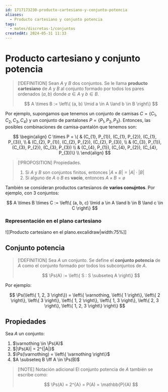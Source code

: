 ```yaml
---
id: 1717173230-producto-cartesiano-y-conjunto-potencia
aliases:
  - Producto cartesiano y conjunto potencia
tags:
  - mates/discretas-1/conjuntos
createdAt: 2024-05-31 11:33
---
```


# Producto cartesiano y conjunto potencia

> [!DEFINITION]
> Sean $A$ y $B$ dos conjuntos. Se le llama **producto cartesiano** de $A$ y $B$ al conjunto formado por todos los pares ordenados $(a, b)$ donde $a \in A$ y $b \in B$.
> 
> $$
> A \times B := \left\{ (a, b) \lmid a \in A \land b \in B \right\}
> $$

Por ejemplo, supongamos que tenemos un conjunto de camisas $C = \left\{ C_{1}, C_{2}, C_{3}, C_{4} \right\}$ y un conjunto de pantalones $P = \left\{ P_{1}, P_{2}, P_{3} \right\}$. Entonces, las posibles combinaciones de camisa-pantalón que tenemos son:

$$
\begin{align}
C \times P = \{ & (C_{1}, P_{1}), (C_{1}, P_{2}), (C_{1}, P_{3}), \\
& (C_{2}, P_{1}), (C_{2}, P_{2}), (C_{2}, P_{3}),  \\
& (C_{3}, P_{1}), (C_{3}, P_{2}), (C_{3}, P_{3}) \\
& (C_{4}, P_{1}), (C_{4}, P_{2}), (C_{4}, P_{3})\} \\
\end{align}
$$

> [!PROPOSITION] Propiedades.
> 1. Si $A$ y $B$ son conjuntos finitos, entonces $|A \times B| =|A|\cdot|B|$
> 2. Si alguno de $A$ o $B$ es **vacío**, entonces $A \times B = \varnothing$

También se consideran productos cartesianos de **varios conujntos**. Por ejemplo, con 3 conjuntos:

$$
A \times B \times C := \left\{ (a, b, c) \lmid a \in A \land b \in B \land c \in C \right\}
$$

### Representación en el plano cartesiano

![[Producto cartesiano en el plano.excalidraw|width:75%]]

## Conjunto potencia

> [!DEFINITION]
> Sea $A$ un conjunto. Se define el **conjunto potencia** de $A$ como el conjunto formado por todos los subconjuntos de $A$.
> 
> $$
> \Ps(A) := \left\{ S : S \subseteq A \right\}
> $$

Por ejemplo:

$$
\Ps(\left\{ 1, 2, 3 \right\}) = \left\{ \varnothing, \left\{ 1 \right\}, \left\{ 2 \right\}, \left\{ 3 \right\}, \left\{ 1, 2 \right\}, \left\{ 1, 3 \right\}, \left\{ 2, 3 \right\}, \left\{ 1, 2, 3 \right\} \right\}
$$

## Propiedades

Sea $A$ un conjunto:

1. $\varnothing \in \Ps(A)$
2. $|\Ps(A)| = 2^{|A|}$
3. $\Ps(\varnothing) = \left\{ \varnothing \right\}$
4. $A \subseteq B \iff A \in \Ps(B)$

> [!NOTE] Notación adicional
> El conjunto potencia de $A$ también se escribe como:
> 
> $$
> \Ps(A) = 2^{A} = P(A) = \mathbb{P}(A)
> $$
